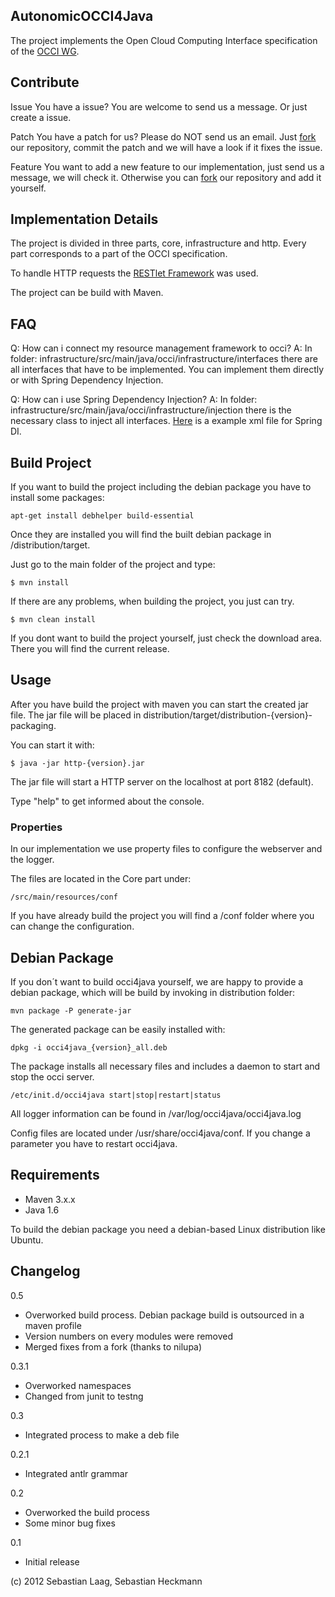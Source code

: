 AutonomicOCCI4Java
---------

The project implements the Open Cloud Computing Interface specification of the [OCCI WG](http://www.occi-wg.org).

Contribute
----------

Issue
You have a issue? You are welcome to send us a message. Or just create a issue.

Patch
You have a patch for us? Please do NOT send us an email. Just [fork](http://help.github.com/fork-a-repo/) our repository, commit the patch and we will have a look if it fixes the issue.

Feature
You want to add a new feature to our implementation, just send us a message, we will check it. Otherwise you can [fork](http://help.github.com/fork-a-repo/) our repository and add it yourself.

Implementation Details
----------------------

The project is divided in three parts, core, infrastructure and http. Every part corresponds to a part of the OCCI specification.

To handle HTTP requests the [RESTlet Framework](http://www.restlet.org) was used.

The project can be build with Maven.


FAQ
---

Q: How can i connect my resource management framework to occi?
A: In folder: infrastructure/src/main/java/occi/infrastructure/interfaces there are all interfaces that have to be implemented. You can implement them directly or with Spring Dependency Injection.

Q: How can i use Spring Dependency Injection?
A: In folder: infrastructure/src/main/java/occi/infrastructure/injection there is the necessary class to inject all interfaces.
[Here](https://github.com/occi4java/libvirt4occi/blob/master/src/main/resources/beans.xml) is a example xml file for Spring DI.

Build Project
-------------

If you want to build the project including the debian package you have to install some packages:

    apt-get install debhelper build-essential

Once they are installed you will find the built debian package in /distribution/target.


Just go to the main folder of the project and type:
    
    $ mvn install

If there are any problems, when building the project, you just can try.

    $ mvn clean install

If you dont want to build the project yourself, just check the download area. There you will find the current release.


Usage
-----

After you have build the project with maven you can start the created jar file. The jar file will be placed in distribution/target/distribution-{version}-packaging.

You can start it with:

    $ java -jar http-{version}.jar

The jar file will start a HTTP server on the localhost at port 8182 (default).

Type "help" to get informed about the console.

### Properties

In our implementation we use property files to configure the webserver and the logger.

The files are located in the Core part under:

    /src/main/resources/conf

If you have already build the project you will find a /conf folder where you can change the configuration.

Debian Package
--------------

If you don´t want to build occi4java yourself, we are happy to provide a debian package, which will be build by invoking in distribution folder:

    mvn package -P generate-jar

The generated package can be easily installed with:

    dpkg -i occi4java_{version}_all.deb

The package installs all necessary files and includes a daemon to start and stop the occi server.

    /etc/init.d/occi4java start|stop|restart|status

All logger information can be found in /var/log/occi4java/occi4java.log

Config files are located under /usr/share/occi4java/conf. If you change a parameter you have to restart occi4java.

Requirements
------------

* Maven 3.x.x
* Java 1.6

To build the debian package you need a debian-based Linux distribution like Ubuntu.


Changelog
---------

0.5

  * Overworked build process. Debian package build is outsourced in a maven profile
  * Version numbers on every modules were removed
  * Merged fixes from a fork (thanks to nilupa)

0.3.1

  * Overworked namespaces
  * Changed from junit to testng

0.3

  * Integrated process to make a deb file

0.2.1

  * Integrated antlr grammar

0.2

  * Overworked the build process
  * Some minor bug fixes
  
0.1

  * Initial release

(c) 2012 Sebastian Laag, Sebastian Heckmann
